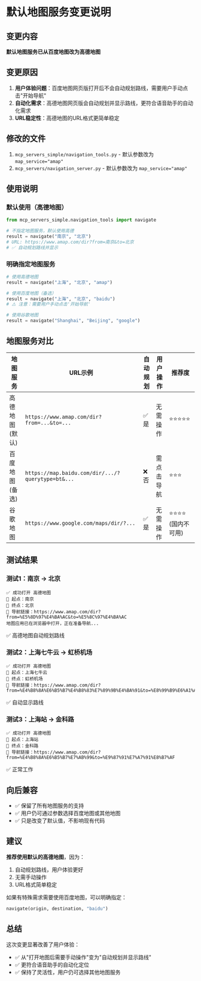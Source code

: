 # 默认地图服务变更说明

## 变更内容

**默认地图服务已从百度地图改为高德地图**

## 变更原因

1. **用户体验问题**：百度地图网页版打开后不会自动规划路线，需要用户手动点击"开始导航"
2. **自动化需求**：高德地图网页版会自动规划并显示路线，更符合语音助手的自动化需求
3. **URL稳定性**：高德地图的URL格式更简单稳定

## 修改的文件

1. `mcp_servers_simple/navigation_tools.py` - 默认参数改为 `map_service="amap"`
2. `mcp_servers/navigation_server.py` - 默认参数改为 `map_service="amap"`

## 使用说明

### 默认使用（高德地图）

```python
from mcp_servers_simple.navigation_tools import navigate

# 不指定地图服务，默认使用高德
result = navigate("南京", "北京")
# URL: https://www.amap.com/dir?from=南京&to=北京
# ✅ 自动规划路线并显示
```

### 明确指定地图服务

```python
# 使用高德地图
result = navigate("上海", "北京", "amap")

# 使用百度地图（备选）
result = navigate("上海", "北京", "baidu")
# ⚠️ 注意：需要用户手动点击'开始导航'

# 使用谷歌地图
result = navigate("Shanghai", "Beijing", "google")
```

## 地图服务对比

| 地图服务 | URL示例 | 自动规划 | 用户操作 | 推荐度 |
|---------|---------|---------|---------|--------|
| 高德地图(默认) | `https://www.amap.com/dir?from=...&to=...` | ✅ 是 | 无需操作 | ⭐⭐⭐⭐⭐ |
| 百度地图(备选) | `https://map.baidu.com/dir/.../?querytype=bt&...` | ❌ 否 | 需点击导航 | ⭐⭐⭐ |
| 谷歌地图 | `https://www.google.com/maps/dir/?...` | ✅ 是 | 无需操作 | ⭐⭐⭐⭐ (国内不可用) |

## 测试结果

### 测试1：南京 → 北京
```
✅ 成功打开 高德地图
📍 起点：南京
📍 终点：北京
🔗 导航链接：https://www.amap.com/dir?from=%E5%8D%97%E4%BA%AC&to=%E5%8C%97%E4%BA%AC
地图应用已在浏览器中打开，正在准备导航...
```
✅ 高德地图自动规划路线

### 测试2：上海七牛云 → 虹桥机场
```
✅ 成功打开 高德地图
📍 起点：上海七牛云
📍 终点：虹桥机场
🔗 导航链接：https://www.amap.com/dir?from=%E4%B8%8A%E6%B5%B7%E4%B8%83%E7%89%9B%E4%BA%91&to=%E8%99%B9%E6%A1%A5%E6%9C%BA%E5%9C%BA
```
✅ 自动显示路线

### 测试3：上海站 → 金科路
```
✅ 成功打开 高德地图
📍 起点：上海站
📍 终点：金科路
🔗 导航链接：https://www.amap.com/dir?from=%E4%B8%8A%E6%B5%B7%E7%AB%99&to=%E9%87%91%E7%A7%91%E8%B7%AF
```
✅ 正常工作

## 向后兼容

- ✅ 保留了所有地图服务的支持
- ✅ 用户仍可通过参数选择百度地图或其他地图
- ✅ 只是改变了默认值，不影响现有代码

## 建议

**推荐使用默认的高德地图**，因为：
1. 自动规划路线，用户体验更好
2. 无需手动操作
3. URL格式简单稳定

如果有特殊需求需要使用百度地图，可以明确指定：
```python
navigate(origin, destination, "baidu")
```

## 总结

这次变更显著改善了用户体验：
- ✅ 从"打开地图后需要手动操作"变为"自动规划并显示路线"
- ✅ 更符合语音助手的自动化定位
- ✅ 保持了灵活性，用户仍可选择其他地图服务


